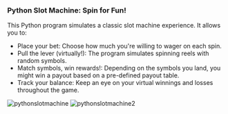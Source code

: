 ### Python Slot Machine: Spin for Fun!
This Python program simulates a classic slot machine experience. It allows you to:

- Place your bet: Choose how much you're willing to wager on each spin.
- Pull the lever (virtually!): The program simulates spinning reels with random symbols.
- Match symbols, win rewards!: Depending on the symbols you land, you might win a payout based on a pre-defined payout table.
- Track your balance: Keep an eye on your virtual winnings and losses throughout the game.

![pythonslotmachine](https://github.com/Majo-es/PythonSlotMachine/assets/43044338/13ccb9ef-c3e0-46a5-9b52-cbeacd3ecdf6)
![pythonslotmachine2](https://github.com/Majo-es/PythonSlotMachine/assets/43044338/0c883678-1062-4152-9afe-2620220194af)
